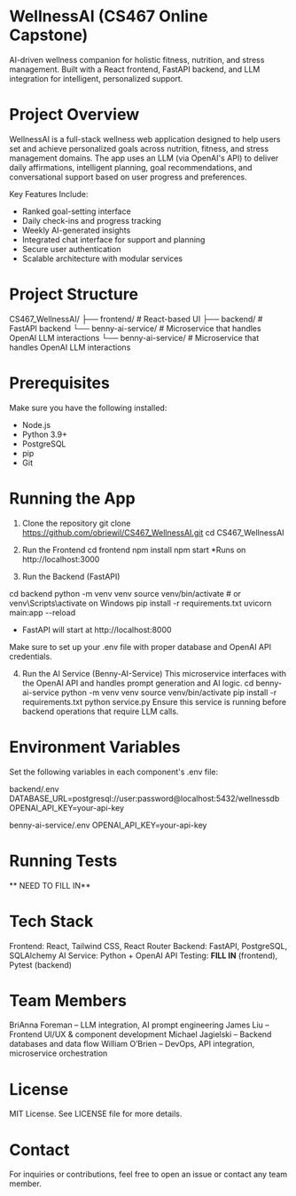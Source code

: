 # WellnessAI (CS467 Online Capstone)
AI-driven wellness companion for holistic fitness, nutrition, and stress management.
Built with a React frontend, FastAPI backend, and LLM integration for intelligent, personalized support.

# Project Overview
WellnessAI is a full-stack wellness web application designed to help users set and achieve personalized goals across nutrition, fitness, and stress management domains. The app uses an LLM (via OpenAI's API) to deliver daily affirmations, intelligent planning, goal recommendations, and conversational support based on user progress and preferences.

Key Features Include:
- Ranked goal-setting interface
- Daily check-ins and progress tracking
- Weekly AI-generated insights
- Integrated chat interface for support and planning
- Secure user authentication
- Scalable architecture with modular services

# Project Structure
CS467_WellnessAI/
├── frontend/            # React-based UI
├── backend/             # FastAPI backend
└── benny-ai-service/    # Microservice that handles OpenAI LLM interactions
└── benny-ai-service/    # Microservice that handles OpenAI LLM interactions


# Prerequisites
Make sure you have the following installed:
- Node.js
- Python 3.9+
- PostgreSQL
- pip
- Git

# Running the App
1. Clone the repository
git clone https://github.com/obriewil/CS467_WellnessAI.git
cd CS467_WellnessAI

2. Run the Frontend
cd frontend
npm install
npm start
*Runs on http://localhost:3000

3. Run the Backend (FastAPI)

cd backend
python -m venv venv
source venv/bin/activate  # or venv\Scripts\activate on Windows
pip install -r requirements.txt
uvicorn main:app --reload
* FastAPI will start at http://localhost:8000

Make sure to set up your .env file with proper database and OpenAI API credentials.

4. Run the AI Service (Benny-AI-Service)
This microservice interfaces with the OpenAI API and handles prompt generation and AI logic.
cd benny-ai-service
python -m venv venv
source venv/bin/activate
pip install -r requirements.txt
python service.py
Ensure this service is running before backend operations that require LLM calls.

# Environment Variables
Set the following variables in each component's .env file:

backend/.env
DATABASE_URL=postgresql://user:password@localhost:5432/wellnessdb
OPENAI_API_KEY=your-api-key

benny-ai-service/.env
OPENAI_API_KEY=your-api-key

# Running Tests
** NEED TO FILL IN**

# Tech Stack
Frontend: React, Tailwind CSS, React Router
Backend: FastAPI, PostgreSQL, SQLAlchemy
AI Service: Python + OpenAI API
Testing: **FILL IN** (frontend), Pytest (backend)

# Team Members
BriAnna Foreman – LLM integration, AI prompt engineering
James Liu – Frontend UI/UX & component development
Michael Jagielski – Backend databases and data flow
William O’Brien – DevOps, API integration, microservice orchestration

# License
MIT License. See LICENSE file for more details.

# Contact
For inquiries or contributions, feel free to open an issue or contact any team member.

